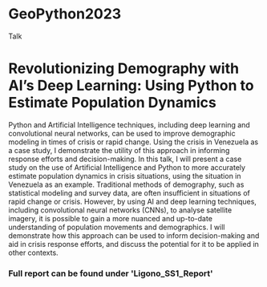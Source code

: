 # GeoPython2023
Talk
<h1> Revolutionizing Demography with AI’s Deep Learning: Using Python to Estimate Population Dynamics </h1>
Python and Artificial Intelligence techniques, including deep learning and convolutional neural networks, can be used to improve demographic modeling in times of crisis or rapid change. Using the crisis in Venezuela as a case study, I demonstrate the utility of this approach in informing response efforts and decision-making. In this talk, I will present a case study on the use of Artificial Intelligence and Python to more accurately estimate population dynamics in crisis situations, using the situation in Venezuela as an example. Traditional methods of demography, such as statistical modeling and survey data, are often insufficient in situations of rapid change or crisis. However, by using AI and deep learning techniques, including convolutional neural networks (CNNs), to analyse satellite imagery, it is possible to gain a more nuanced and up-to-date understanding of population movements and demographics. I will demonstrate how this approach can be used to inform decision-making and aid in crisis response efforts, and discuss the potential for it to be applied in other contexts.
<h3> Full report can be found under 'Ligono_SS1_Report' </h3>
